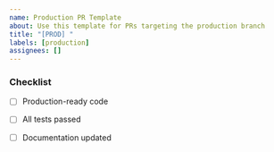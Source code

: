 ```yaml
---
name: Production PR Template
about: Use this template for PRs targeting the production branch
title: "[PROD] "
labels: [production]
assignees: []
---
```


### Checklist
- [ ] Production-ready code
- [ ] All tests passed
- [ ] Documentation updated

